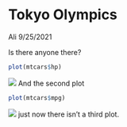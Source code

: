 Tokyo Olympics
================
Ali
9/25/2021

Is there anyone there?

``` r
plot(mtcars$hp)
```

![](Tokyo-Olympics_files/figure-gfm/unnamed-chunk-1-1.png)<!-- --> And
the second plot

``` r
plot(mtcars$mpg)
```

![](Tokyo-Olympics_files/figure-gfm/unnamed-chunk-2-1.png)<!-- --> just
now there isn’t a third plot.

